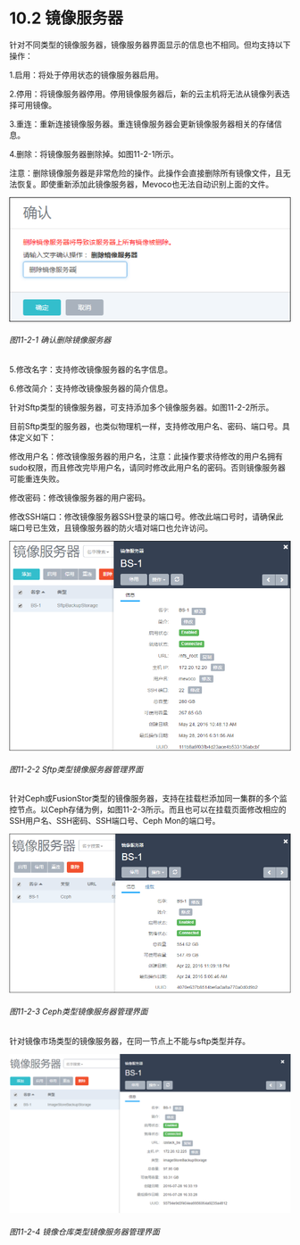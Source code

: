 # 10.2 镜像服务器

针对不同类型的镜像服务器，镜像服务器界面显示的信息也不相同。但均支持以下操作：

1.启用：将处于停用状态的镜像服务器启用。

2.停用：将镜像服务器停用。停用镜像服务器后，新的云主机将无法从镜像列表选择可用镜像。

3.重连：重新连接镜像服务器。重连镜像服务器会更新镜像服务器相关的存储信息。

4.删除：将镜像服务器删除掉。如图11-2-1所示。

注意：删除镜像服务器是非常危险的操作。此操作会直接删除所有镜像文件，且无法恢复。即使重新添加此镜像服务器，Mevoco也无法自动识别上面的文件。

![png](../images/11-2-1.png "图11-2-1  确认删除镜像服务器")
###### 图11-2-1  确认删除镜像服务器

5.修改名字：支持修改镜像服务器的名字信息。

6.修改简介：支持修改镜像服务器的简介信息。

针对Sftp类型的镜像服务器，可支持添加多个镜像服务器。如图11-2-2所示。

目前Sftp类型的服务器，也类似物理机一样，支持修改用户名、密码、端口号。具体定义如下：

修改用户名：修改镜像服务器的用户名，注意：此操作要求待修改的用户名拥有sudo权限，而且修改完毕用户名，请同时修改此用户名的密码。否则镜像服务器可能重连失败。

修改密码：修改镜像服务器的用户密码。

修改SSH端口：修改镜像服务器SSH登录的端口号。修改此端口号时，请确保此端口号已生效，且镜像服务器的防火墙对端口也允许访问。

![png](../images/11-2-2.png "图11-2-2  Sftp类型镜像服务器管理界面")
###### 图11-2-2  Sftp类型镜像服务器管理界面

针对Ceph或FusionStor类型的镜像服务器，支持在挂载栏添加同一集群的多个监控节点。以Ceph存储为例，如图11-2-3所示。而且也可以在挂载页面修改相应的SSH用户名、SSH密码、SSH端口号、Ceph Mon的端口号。

![png](../images/11-2-3.png "图11-2-3  Ceph类型镜像服务器管理界面")
###### 图11-2-3  Ceph类型镜像服务器管理界面

针对镜像市场类型的镜像服务器，在同一节点上不能与sftp类型并存。

![png](../images/11-2-4.png "图11-2-4  镜像仓库类型镜像服务器管理界面")
###### 图11-2-4  镜像仓库类型镜像服务器管理界面
